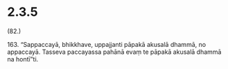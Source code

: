 # 2.3.5

(82.)

163\. “Sappaccayā, bhikkhave, uppajjanti pāpakā akusalā dhammā, no appaccayā. Tasseva paccayassa pahānā evaṃ te pāpakā akusalā dhammā na hontī”ti.
